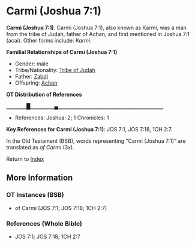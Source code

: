 # Carmi (Joshua  7:1)
**Carmi (Joshua  7:1)**. 
Carmi (Joshua 7:1), also known as Karmi, was a man from the tribe of Judah, father of Achan, and first mentioned in Joshua 7:1 (acai). 
Other forms include: 
*Karmi*. 




**Familial Relationships of Carmi (Joshua  7:1)**


* Gender: male
* Tribe/Nationality: [Tribe of Judah](../../../groups/md/acai/Judah.md)
* Father: [Zabdi](Zabdi.md)
* Offspring: [Achan](Achan.md)


**OT Distribution of References**

▁▁▁▁▁█▁▁▁▁▁▁▄▁▁▁▁▁▁▁▁▁▁▁▁▁▁▁▁▁▁▁▁▁▁▁▁▁▁
* References: Joshua: 2; 1 Chronicles: 1



**Key References for Carmi (Joshua  7:1)**: 
JOS 7:1, JOS 7:18, 1CH 2:7. 


In the Old Testament (BSB), words representing “Carmi (Joshua  7:1)” are translated as 
*of Carmi* (3x). 




Return to [Index](00-Index.md)

## More Information

### OT Instances (BSB)

* of Carmi (JOS 7:1; JOS 7:18; 1CH 2:7)



### References (Whole Bible)

* JOS 7:1; JOS 7:18; 1CH 2:7



